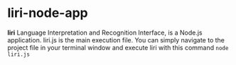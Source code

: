 # liri-node-app
**liri** Language Interpretation and Recognition Interface, is a Node.js application. 
liri.js is the main execution file. You can simply navigate to the project file in your terminal window and execute liri with this command ```node liri.js```
